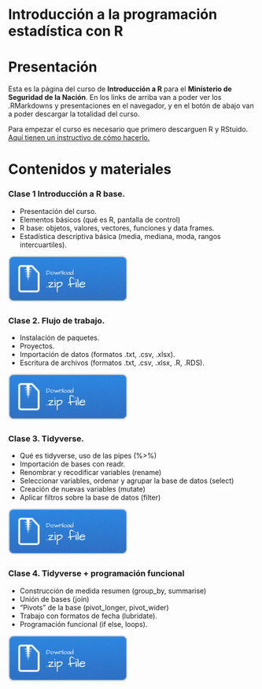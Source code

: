 
# Introducción a la programación estadística con R

# Presentación 

Esta es la página del curso de **Introducción a R** para el **Ministerio de Seguridad de la Nación**. En los links de arriba van a poder ver los .RMarkdowns y presentaciones en el navegador, y en el botón de abajo van a poder descargar la totalidad del curso. 

Para empezar el curso es necesario que primero descarguen R y RStuido. [Aquí tienen un instructivo de cómo hacerlo.](./instalacion_R.pdf)

# Contenidos y materiales
### Clase 1 Introducción a  R base. 

- Presentación del curso. 
- Elementos básicos (qué es R, pantalla de control)
- R base: objetos, valores, vectores, funciones y data frames. 
- Estadística descriptiva básica (media, mediana, moda, rangos intercuartiles).

[![](imgs/Download.png)](./clase1/clase1.zip)

### Clase 2. Flujo de trabajo. 
- Instalación de paquetes. 
- Proyectos. 
- Importación de datos (formatos .txt, .csv, .xlsx). 
- Escritura de archivos (formatos .txt, .csv, .xlsx, .R, .RDS). 

[![](imgs/Download.png)](./clase2/clase2.zip)

### Clase 3. Tidyverse. 
- Qué es tidyverse, uso de las pipes (%>%) 
- Importación de bases con readr. 
- Renombrar y recodificar variables (rename) 
- Seleccionar variables, ordenar y agrupar la base de datos (select)
- Creación de nuevas variables (mutate)
- Aplicar filtros sobre la base de datos (filter)

[![](imgs/Download.png)](./clase3/clase3.zip)

### Clase 4. Tidyverse + programación funcional
- Construcción de medida resumen (group_by, summarise) 
- Unión de bases (join) 
- “Pivots” de la base (pivot_longer, pivot_wider)
- Trabajo con formatos de fecha (lubridate). 
- Programación funcional (if else, loops). 

[![](imgs/Download.png)](./clase4/clase4.zip)
